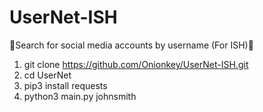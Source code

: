 # UserNet-ISH
🔎Search for social media accounts by username (For ISH)🔎


1. git clone https://github.com/Onionkey/UserNet-ISH.git
2. cd UserNet
3. pip3 install requests
4. python3 main.py johnsmith
